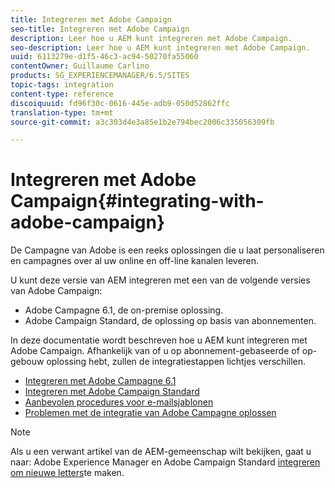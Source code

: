 ```yaml
---
title: Integreren met Adobe Campaign
seo-title: Integreren met Adobe Campaign
description: Leer hoe u AEM kunt integreren met Adobe Campaign.
seo-description: Leer hoe u AEM kunt integreren met Adobe Campaign.
uuid: 6113279e-d1f5-46c3-ac94-50270fa55060
contentOwner: Guillaume Carlino
products: SG_EXPERIENCEMANAGER/6.5/SITES
topic-tags: integration
content-type: reference
discoiquuid: fd96f30c-0616-445e-adb9-050d52862ffc
translation-type: tm+mt
source-git-commit: a3c303d4e3a85e1b2e794bec2006c335056309fb

---
```



# Integreren met Adobe Campaign{#integrating-with-adobe-campaign}

De Campagne van Adobe is een reeks oplossingen die u laat personaliseren en campagnes over al uw online en off-line kanalen leveren.

U kunt deze versie van AEM integreren met een van de volgende versies van Adobe Campaign:

* Adobe Campagne 6.1, de on-premise oplossing.
* Adobe Campaign Standard, de oplossing op basis van abonnementen.

In deze documentatie wordt beschreven hoe u AEM kunt integreren met Adobe Campaign. Afhankelijk van of u op abonnement-gebaseerde of op-gebouw oplossing hebt, zullen de integratiestappen lichtjes verschillen.

* [Integreren met Adobe Campagne 6.1](/help/sites-administering/campaignonpremise.md)
* [Integreren met Adobe Campaign Standard](/help/sites-administering/campaignstandard.md)
* [Aanbevolen procedures voor e-mailsjablonen](/help/sites-administering/best-practices-for-email-templates.md)
* [Problemen met de integratie van Adobe Campagne oplossen](/help/sites-administering/troubleshooting-campaignintegration.md)

>[!NOTE]
>
>Als u een verwant artikel van de AEM-gemeenschap wilt bekijken, gaat u naar: Adobe Experience Manager en Adobe Campaign Standard [integreren om nieuwe letters](https://helpx.adobe.com/experience-manager/using/aem_campaign.html)te maken.

